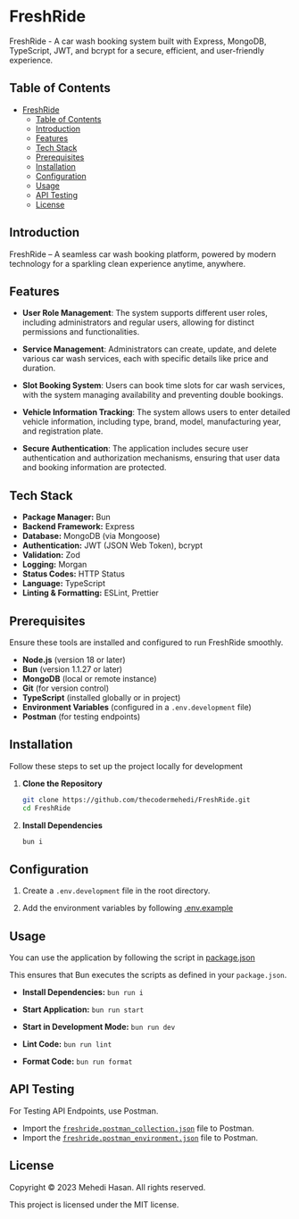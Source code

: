 # FreshRide

FreshRide - A car wash booking system built with Express, MongoDB, TypeScript, JWT, and bcrypt for a secure, efficient, and user-friendly experience.

## Table of Contents

- [FreshRide](#freshride)
  - [Table of Contents](#table-of-contents)
  - [Introduction](#introduction)
  - [Features](#features)
  - [Tech Stack](#tech-stack)
  - [Prerequisites](#prerequisites)
  - [Installation](#installation)
  - [Configuration](#configuration)
  - [Usage](#usage)
  - [API Testing](#api-testing)
  - [License](#license)

## Introduction

FreshRide – A seamless car wash booking platform, powered by modern technology for a sparkling clean experience anytime, anywhere.

## Features

- **User Role Management**: The system supports different user roles, including administrators and regular users, allowing for distinct permissions and functionalities.

- **Service Management**: Administrators can create, update, and delete various car wash services, each with specific details like price and duration.

- **Slot Booking System**: Users can book time slots for car wash services, with the system managing availability and preventing double bookings.

- **Vehicle Information Tracking**: The system allows users to enter detailed vehicle information, including type, brand, model, manufacturing year, and registration plate.

- **Secure Authentication**: The application includes secure user authentication and authorization mechanisms, ensuring that user data and booking information are protected.

## Tech Stack

- **Package Manager:** Bun
- **Backend Framework:** Express
- **Database:** MongoDB (via Mongoose)
- **Authentication:** JWT (JSON Web Token), bcrypt
- **Validation:** Zod
- **Logging:** Morgan
- **Status Codes:** HTTP Status
- **Language:** TypeScript
- **Linting & Formatting:** ESLint, Prettier

## Prerequisites

Ensure these tools are installed and configured to run FreshRide smoothly.

- **Node.js** (version 18 or later)
- **Bun** (version 1.1.27 or later)
- **MongoDB** (local or remote instance)
- **Git** (for version control)
- **TypeScript** (installed globally or in project)
- **Environment Variables** (configured in a `.env.development` file)
- **Postman** (for testing endpoints)

## Installation

Follow these steps to set up the project locally for development

1. **Clone the Repository**

   ```bash
   git clone https://github.com/thecodermehedi/FreshRide.git
   cd FreshRide
   ```

2. **Install Dependencies**

   ```bash
   bun i
   ```

## Configuration

1. Create a `.env.development` file in the root directory.

2. Add the environment variables by following [.env.example](.env.example)

## Usage

You can use the application by following the script in [package.json](package.json)

This ensures that Bun executes the scripts as defined in your `package.json`.

- **Install Dependencies:** `bun run i`

- **Start Application:** `bun run start`

- **Start in Development Mode:** `bun run dev`

- **Lint Code:** `bun run lint`

- **Format Code:** `bun run format`

## API Testing

For Testing API Endpoints, use Postman.

- Import the [`freshride.postman_collection.json`](freshride.postman_collection.json) file to Postman.
- Import the [`freshride.postman_environment.json`](freshride.postman_environment.json) file to Postman.

## License

Copyright © 2023 Mehedi Hasan. All rights reserved.

This project is licensed under the MIT license.
